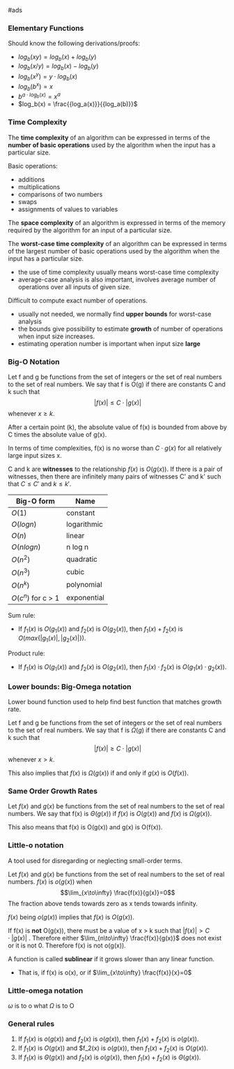 #ads

### Elementary Functions

Should know the following derivations/proofs:
- $log_b(xy) = log_b(x) + log_b(y)$ 
- $log_b(x/y) = log_b(x) - log_b(y)$ 
- $log_b(x^y) = y \cdot log_b(x)$ 
- $log_b(b^x) = x$
- $b^{a \cdot log_b(x)} = x^a$  
- $log_b(x) = \frac{{log_a(x)}}{{log_a(b)}}$ 

### Time Complexity
The **time complexity** of an algorithm can be expressed in terms of the **number of basic operations** used by the algorithm when the input has a particular size.

Basic operations:
- additions
- multiplications
- comparisons of two numbers
- swaps
- assignments of values to variables

The **space complexity** of an algorithm is expressed in terms of the memory required by the algorithm for an input of a particular size.

The **worst-case time complexity** of an algorithm can be expressed in terms of the largest number of basic operations used by the algorithm when the input has a particular size.
- the use of time complexity usually means worst-case time complexity
- average-case analysis is also important, involves average number of operations over all inputs of given size.

Difficult to compute exact number of operations.
- usually not needed, we normally find **upper bounds** for worst-case analysis
- the bounds give possibility to estimate **growth** of number of operations when input size increases.
- estimating operation number is important when input size **large** 

### Big-O Notation
Let f and g be functions from the set of integers or the set of real numbers to the set of real numbers. We say that f is O(g) if there are constants C and k such that $$|f(x)| \leq C \cdot |g(x)|$$ whenever $x \geq k$.

After a certain point (k), the absolute value of f(x) is bounded from above by C times the absolute value of g(x).

In terms of time complexities, f(x) is no worse than $C \cdot g(x)$ for all relatively large input sizes x.

C and k are **witnesses** to the relationship $f(x)$ is $O(g(x))$. If there is a pair of witnesses, then there are infinitely many pairs of witnesses C' and k' such that $C \leq C'$ and $k \leq k'$.

| Big-O form         | Name        |
| ------------------ | ----------- |
| $O(1)$             | constant    |
| $O(log n)$         | logarithmic |
| $O(n)$             | linear      |
| $O(n logn)$        | n log n     |
| $O(n^2)$           | quadratic   |
| $O(n^3)$           | cubic       |
| $O(n^k)$           | polynomial  |
| $O(c^n)$ for c > 1 | exponential |
Sum rule:
- If $f_1(x)$ is $O(g_1(x))$ and $f_2(x)$ is $O(g_2(x))$, then $f_1(x) + f_2(x)$ is $O(max\{|g_1(x)|, |g_2(x)|\})$.

Product rule:
- If $f_1(x)$ is $O(g_1(x))$ and $f_2(x)$ is $O(g_2(x))$, then $f_1(x) \cdot f_2(x)$ is $O(g_1(x) \cdot g_2(x))$.

### Lower bounds: Big-Omega notation
Lower bound function used to help find best function that matches growth rate.

Let f and g be functions from the set of integers or the set of real numbers to the set of real numbers. We say that f is $\Omega (g)$ if there are constants C and k such that $$|f(x)| \geq C \cdot |g(x)|$$ whenever $x > k$.

This also implies that $f(x)$ is $\Omega (g(x))$ if and only if $g(x)$ is $O(f(x))$.

### Same Order Growth Rates

Let $f(x)$ and $g(x)$ be functions from the set of real numbers to the set of real numbers. We say that f(x) is $\Theta (g(x))$ if $f(x)$ is $O(g(x))$ and $f(x)$ is $\Omega (g(x))$.

This also means that f(x) is O(g(x)) and g(x) is O(f(x)).

### Little-o notation
A tool used for disregarding or neglecting small-order terms.

Let $f(x)$ and $g(x)$ be functions from the set of real numbers to the set of real numbers. $f(x)$ is $o(g(x))$ when $$\lim_{x\to\infty} \frac{f(x)}{g(x)}=0$$ The fraction above tends towards zero as x tends towards infinity.

$f(x)$ being $o(g(x))$ implies that $f(x)$ is $O(g(x))$.

If f(x) is **not** O(g(x)), there must be a value of x > k such that $|f(x)| > C \cdot |g(x)|$ . Therefore either $\lim_{n\to\infty} \frac{f(x)}{g(x)}$ does not exist or it is not 0. Therefore f(x) is not o(g(x)).

A function is called **sublinear** if it grows slower than any linear function. 
- That is, if f(x) is o(x), or if $\lim_{x\to\infty} \frac{f(x)}{x}=0$ 

### Little-omega notation

$\omega$ is to o what $\Omega$ is to O

### General rules

1. If $f_1(x)$ is $o(g(x))$ and $f_2(x)$ is $o(g(x))$, then $f_1(x) + f_2(x)$ is $o(g(x))$.
2. If $f_1(x)$ is $O(g(x))$ and $f_2(x) is $o(g(x))$, then $f_1(x) + f_2(x)$ is $O(g(x))$.
3. If $f_1(x)$ is $\Theta (g(x))$ and $f_2(x)$ is $o(g(x))$, then $f_1(x) + f_2(x)$ is $\Theta (g(x))$. 